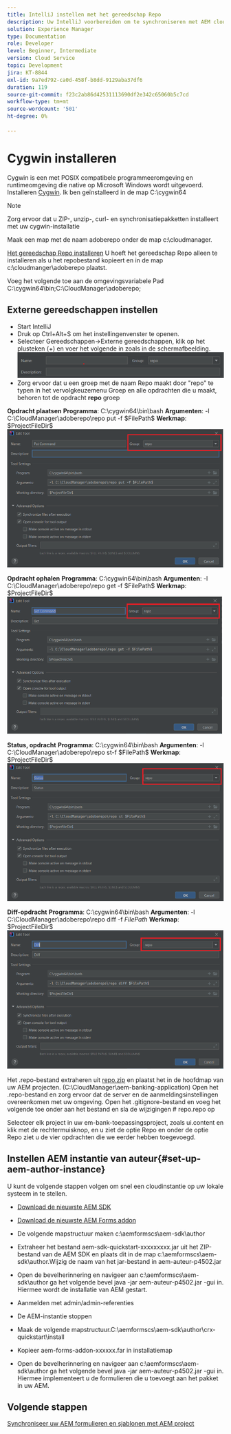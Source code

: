 ```yaml
---
title: IntelliJ instellen met het gereedschap Repo
description: Uw IntelliJ voorbereiden om te synchroniseren met AEM cloudinstantie
solution: Experience Manager
type: Documentation
role: Developer
level: Beginner, Intermediate
version: Cloud Service
topic: Development
jira: KT-8844
exl-id: 9a7ed792-ca0d-458f-b8dd-9129aba37df6
duration: 119
source-git-commit: f23c2ab86d42531113690df2e342c65060b5c7cd
workflow-type: tm+mt
source-wordcount: '501'
ht-degree: 0%

---
```


# Cygwin installeren


Cygwin is een met POSIX compatibele programmeeromgeving en runtimeomgeving die native op Microsoft Windows wordt uitgevoerd.
Installeren [Cygwin](https://www.cygwin.com/). Ik ben geïnstalleerd in de map C:\cygwin64
>[!NOTE]
> Zorg ervoor dat u ZIP-, unzip-, curl- en synchronisatiepakketten installeert met uw cygwin-installatie

Maak een map met de naam adoberepo onder de map c:\cloudmanager.

[Het gereedschap Repo installeren](https://github.com/Adobe-Marketing-Cloud/tools/tree/master/repo) U hoeft het gereedschap Repo alleen te installeren als u het repobestand kopieert en in de map c:\cloudmanger\adoberepo plaatst.

Voeg het volgende toe aan de omgevingsvariabele Pad C:\cygwin64\bin;C:\CloudManager\adoberepo;

## Externe gereedschappen instellen

* Start IntelliJ
* Druk op Ctrl+Alt+S om het instellingenvenster te openen.
* Selecteer Gereedschappen->Externe gereedschappen, klik op het plusteken (+) en voer het volgende in zoals in de schermafbeelding.
  ![rep](assets/repo.png)
* Zorg ervoor dat u een groep met de naam Repo maakt door &quot;repo&quot; te typen in het vervolgkeuzemenu Groep en alle opdrachten die u maakt, behoren tot de opdracht **repo** groep


**Opdracht plaatsen**
**Programma**: C:\cygwin64\bin\bash
**Argumenten**: -l C:\CloudManager\adoberepo\repo put -f \$FilePath\$
**Werkmap**: \$ProjectFileDir\$
![put-command](assets/put-command.png)

**Opdracht ophalen**
**Programma**: C:\cygwin64\bin\bash
**Argumenten**: -l C:\CloudManager\adoberepo\repo get -f \$FilePath\$
**Werkmap**: \$ProjectFileDir\$
![get-command](assets/get-command.png)

**Status, opdracht**
**Programma**: C:\cygwin64\bin\bash
**Argumenten**: -l C:\CloudManager\adoberepo\repo st-f \$FilePath\$
**Werkmap**: \$ProjectFileDir\$
![status-command](assets/status-command.png)

**Diff-opdracht**
**Programma**: C:\cygwin64\bin\bash
**Argumenten**: -l C:\CloudManager\adoberepo\repo diff -f $FilePath$
**Werkmap**: \$ProjectFileDir\$
![diff-opdracht](assets/diff-command.png)

Het .repo-bestand extraheren uit [repo.zip](assets/repo.zip) en plaatst het in de hoofdmap van uw AEM projecten. (C:\CloudManager\aem-banking-application) Open het .repo-bestand en zorg ervoor dat de server en de aanmeldingsinstellingen overeenkomen met uw omgeving.
Open het .gitignore-bestand en voeg het volgende toe onder aan het bestand en sla de wijzigingen \# repo.repo op

Selecteer elk project in uw em-bank-toepassingsproject, zoals ui.content en klik met de rechtermuisknop, en u ziet de optie Repo en onder de optie Repo ziet u de vier opdrachten die we eerder hebben toegevoegd.

## Instellen AEM instantie van auteur{#set-up-aem-author-instance}

U kunt de volgende stappen volgen om snel een cloudinstantie op uw lokale systeem in te stellen.
* [Download de nieuwste AEM SDK](https://experience.adobe.com/#/downloads/content/software-distribution/en/aemcloud.html)

* [Download de nieuwste AEM Forms addon](https://experience.adobe.com/#/downloads/content/software-distribution/en/aemcloud.html)

* De volgende mapstructuur maken c:\aemformscs\aem-sdk\author

* Extraheer het bestand aem-sdk-quickstart-xxxxxxxxx.jar uit het ZIP-bestand van de AEM SDK en plaats dit in de map c:\aemformscs\aem-sdk\author.Wijzig de naam van het jar-bestand in aem-auteur-p4502.jar

* Open de bevelherinnering en navigeer aan c:\aemformscs\aem-sdk\author ga het volgende bevel java -jar aem-auteur-p4502.jar -gui in. Hiermee wordt de installatie van AEM gestart.
* Aanmelden met admin/admin-referenties
* De AEM-instantie stoppen
* Maak de volgende mapstructuur.C:\aemformscs\aem-sdk\author\crx-quickstart\install
* Kopieer aem-forms-addon-xxxxxx.far in installatiemap
* Open de bevelherinnering en navigeer aan c:\aemformscs\aem-sdk\author ga het volgende bevel java -jar aem-auteur-p4502.jar -gui in. Hiermee implementeert u de formulieren die u toevoegt aan het pakket in uw AEM.

## Volgende stappen

[Synchroniseer uw AEM formulieren en sjablonen met AEM project](./deploy-your-first-form.md)
